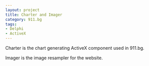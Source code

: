 ```yaml
---
layout: project
title: Charter and Imager
category: 911.bg
tags:
- Delphi
- ActiveX
---
```


Charter is the chart generating ActiveX component used in 911.bg.

Imager is the image resampler for the website.
